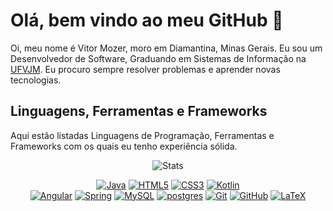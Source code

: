 # Olá, bem vindo ao meu GitHub 👋

Oi, meu nome é Vitor Mozer, moro em Diamantina, Minas Gerais. Eu sou um Desenvolvedor de Software, Graduando em Sistemas de Informação na [UFVJM](https://portal.ufvjm.edu.br/a-universidade/cursos/sin). Eu procuro sempre resolver problemas e aprender novas tecnologias.

<!-- [EN-US](./README-en.md) -->

## Linguagens, Ferramentas e Frameworks

Aqui estão listadas Linguagens de Programação, Ferramentas e Frameworks com os quais eu tenho experiência sólida.

<p align="center">
    <img alt="Stats" src="https://github-readme-stats.vercel.app/api/top-langs/?username=VitorMozer9&layout=compact&theme=dark">
</p>

<p align="center">
    <a href="https://www.java.com/"><img alt="Java" src="https://skillicons.dev/icons?i=java"></a>
    <a href="https://developer.mozilla.org/en-US/docs/Web/HTML"><img alt="HTML5" src="https://skillicons.dev/icons?i=html"></a>
    <a href="https://developer.mozilla.org/en-US/docs/Web/CSS"><img alt="CSS3" src="https://skillicons.dev/icons?i=css"></a>
    <a href="https://kotlinlang.org/"><img alt="Kotlin" src="https://skillicons.dev/icons?i=kotlin"></a>
    <br>
    <a href="https://angular.dev/"><img alt="Angular" src="https://skillicons.dev/icons?i=angular"></a>
    <a href="https://www.c-language.org"><img alt="Spring" src="https://skillicons.dev/icons?i=spring"></a>
    <a href="https://www.mysql.com/"><img alt="MySQL" src="https://skillicons.dev/icons?i=mysql"></a>
    <a href="https://www.postgresql.org/"><img alt="postgres" src="https://skillicons.dev/icons?i=postgres"></a>
    <a href="https://git-scm.com/"><img alt="Git" src="https://skillicons.dev/icons?i=git"></a>
    <a href="https://github.com/alan-b-lima"><img alt="GitHub" src="https://skillicons.dev/icons?i=github"></a>
    <a href="https://www.latex-project.org/"><img alt="LaTeX" src="https://skillicons.dev/icons?i=latex"></a>
</p>
